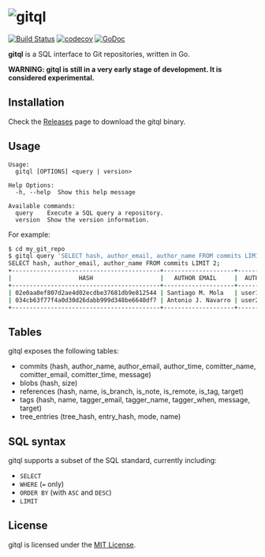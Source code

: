 # ![gitql](https://rawgit.com/gitql/gitql/master/gitql-logo.svg)

[![Build Status](https://travis-ci.org/gitql/gitql.svg?branch=master)](https://travis-ci.org/gitql/gitql) [![codecov](https://codecov.io/gh/gitql/gitql/branch/master/graph/badge.svg)](https://codecov.io/gh/gitql/gitql) [![GoDoc](https://godoc.org/github.com/gitql/gitql?status.svg)](https://godoc.org/github.com/gitql/gitql)

**gitql** is a SQL interface to Git repositories, written in Go.

**WARNING: gitql is still in a very early stage of development. It is considered experimental.**

## Installation

Check the [Releases](https://github.com/gitql/gitql/releases) page to download
the gitql binary.

## Usage

```
Usage:
  gitql [OPTIONS] <query | version>

Help Options:
  -h, --help  Show this help message

Available commands:
  query    Execute a SQL query a repository.
  version  Show the version information.
```

For example:

```bash
$ cd my_git_repo
$ gitql query 'SELECT hash, author_email, author_name FROM commits LIMIT 2;' 
SELECT hash, author_email, author_name FROM commits LIMIT 2;
+------------------------------------------+--------------------+---------------+
|                   HASH                   |   AUTHOR EMAIL     |  AUTHOR NAME  |
+------------------------------------------+--------------------+---------------+
| 02e0aa0ef807d2ae4d02ecdbe37681db9e812544 | Santiago M. Mola   | user1@test.io |
| 034cb63f77f4a0d30d26dabb999d348be6640df7 | Antonio J. Navarro | user2@test.io |
+------------------------------------------+--------------------+---------------+
```

## Tables

gitql exposes the following tables:

* commits (hash, author_name, author_email, author_time, comitter_name, comitter_email, comitter_time, message)
* blobs (hash, size)
* references (hash, name, is_branch, is_note, is_remote, is_tag, target)
* tags (hash, name, tagger_email, tagger_name, tagger_when, message, target)
* tree_entries (tree_hash, entry_hash, mode, name)

## SQL syntax

gitql supports a subset of the SQL standard, currently including:

* `SELECT`
* `WHERE` (`=` only)
* `ORDER BY` (with `ASC` and `DESC`)
* `LIMIT`

## License

gitql is licensed under the [MIT License](https://github.com/gitql/gitql/blob/master/LICENSE).
